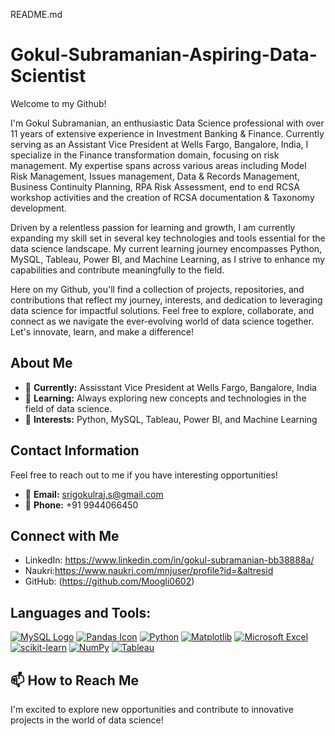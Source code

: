 README.md
# Gokul-Subramanian-Aspiring-Data-Scientist


Welcome to my Github!

I'm Gokul Subramanian, an enthusiastic Data Science professional with over 11 years of extensive experience in Investment Banking & Finance. Currently serving as an Assistant Vice President at Wells Fargo, Bangalore, India, I specialize in the Finance transformation domain, focusing on risk management. My expertise spans across various areas including Model Risk Management, Issues management, Data & Records Management, Business Continuity Planning, RPA Risk Assessment, end to end RCSA workshop activities and the creation of RCSA documentation & Taxonomy development.

Driven by a relentless passion for learning and growth, I am currently expanding my skill set in several key technologies and tools essential for the data science landscape. My current learning journey encompasses Python, MySQL, Tableau, Power BI, and Machine Learning, as I strive to enhance my capabilities and contribute meaningfully to the field.

Here on my Github, you'll find a collection of projects, repositories, and contributions that reflect my journey, interests, and dedication to leveraging data science for impactful solutions. Feel free to explore, collaborate, and connect as we navigate the ever-evolving world of data science together. Let's innovate, learn, and make a difference!

## About Me

- 💼 **Currently:**  Assisstant Vice President at Wells Fargo, Bangalore, India  
- 🌱 **Learning:** Always exploring new concepts and technologies in the field of data science.
- 👀 **Interests:** Python, MySQL, Tableau, Power BI, and Machine Learning

## Contact Information

Feel free to reach out to me if you have interesting opportunities!

- 📧 **Email:** srigokulraj.s@gmail.com
- 📱 **Phone:** +91 9944066450

## Connect with Me

- LinkedIn: https://www.linkedin.com/in/gokul-subramanian-bb38888a/
- Naukri:https://www.naukri.com/mnjuser/profile?id=&altresid
- GitHub: (https://github.com/Moogli0602)


## Languages and Tools: 

[![MySQL Logo](https://img.shields.io/badge/mysql-%2300f.svg?style=for-the-badge&logo=mysql&logoColor=white)](https://www.mysql.com/) [![Pandas Icon](https://img.shields.io/badge/pandas-%23150458.svg?style=for-the-badge&logo=pandas&logoColor=white)](https://pandas.pydata.org/)  [![Python](https://img.shields.io/badge/python-3670A0?style=for-the-badge&logo=python&logoColor=ffdd54)](https://www.python.org/) [![Matplotlib](https://img.shields.io/badge/Matplotlib-%23ffffff.svg?style=for-the-badge&logo=Matplotlib&logoColor=black)](https://matplotlib.org/) [![Microsoft Excel](https://img.shields.io/badge/Microsoft_Excel-217346?style=for-the-badge&logo=microsoft-excel&logoColor=white)](https://www.microsoft.com/en-us/microsoft-365/excel) [![scikit-learn](https://img.shields.io/badge/scikit--learn-%23F7931E.svg?style=for-the-badge&logo=scikit-learn&logoColor=white)](https://scikit-learn.org/) [![NumPy](https://img.shields.io/badge/numpy-%23013243.svg?style=for-the-badge&logo=numpy&logoColor=white)](https://numpy.org/) [![Tableau](https://img.shields.io/badge/Tableau-E97627?style=for-the-badge&logo=Tableau&logoColor=white)](https://public.tableau.com/) 

## 📫 How to Reach Me

I'm excited to explore new opportunities and contribute to innovative projects in the world of data science!

